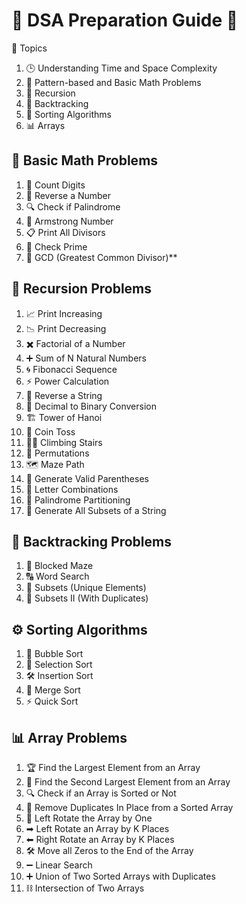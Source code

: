 # 🌟 DSA Preparation Guide 🌟

📌 Topics
1. 🕒 Understanding Time and Space Complexity  
2. 🔢 Pattern-based and Basic Math Problems  
3. 🔄 Recursion  
4. 🎯 Backtracking  
5. 📂 Sorting Algorithms  
6. 📊 Arrays


## 🔢 Basic Math Problems
1. 🧮 Count Digits 
2. 🔄 Reverse a Number  
3. 🔍 Check if Palindrome  
4. 💎 Armstrong Number  
5. 📋 Print All Divisors  
6. 🔗 Check Prime  
7. 🤝 GCD (Greatest Common Divisor)**  

## 🔄 Recursion Problems
1. 📈 Print Increasing  
2. 📉 Print Decreasing  
3. ✖️ Factorial of a Number  
4. ➕ Sum of N Natural Numbers  
5. 🌀 Fibonacci Sequence  
6. ⚡ Power Calculation  
7. 🔁 Reverse a String  
8. 🔢 Decimal to Binary Conversion  
9. 🏗️ Tower of Hanoi  
10. 🎲 Coin Toss  
11. 🧗‍♂️ Climbing Stairs  
12. 🔀 Permutations  
13. 🗺️ Maze Path  
14. 🌸 Generate Valid Parentheses  
15. 🔡 Letter Combinations  
16. 🔄 Palindrome Partitioning  
17. 📂 Generate All Subsets of a String  


## 🎯 Backtracking Problems
1. 🧱 Blocked Maze  
2. 🔠 Word Search  
3. 📂 Subsets (Unique Elements)  
4. 📂 Subsets II (With Duplicates)


## ⚙️ Sorting Algorithms
1. 🫧 Bubble Sort  
2. 🎯 Selection Sort  
3. 🛠️ Insertion Sort  
4. 🧩 Merge Sort  
5. ⚡ Quick Sort  

## 📊 Array Problems
1. 🏆 Find the Largest Element from an Array
2. 🥇 Find the Second Largest Element from an Array
3. 🔍 Check if an Array is Sorted or Not
4. 📂 Remove Duplicates In Place from a Sorted Array
5. 🔄 Left Rotate the Array by One
6. ➡ Left Rotate an Array by K Places
7. ⬅ Right Rotate an Array by K Places
8. 🛠 Move all Zeros to the End of the Array
9. ➖ Linear Search
10. ➕ Union of Two Sorted Arrays with Duplicates
11. ⛓ Intersection of Two Arrays

